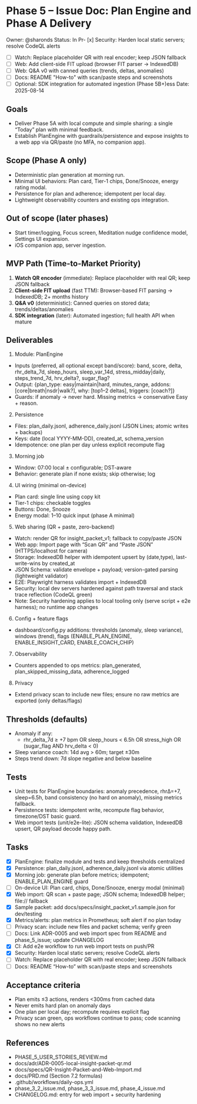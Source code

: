 # Phase 5 – Issue Doc: Plan Engine and Phase A Delivery

Owner: @sharonds
Status: In Pr- [x] Security: Harden local static servers; resolve CodeQL alerts
- [ ] Watch: Replace placeholder QR with real encoder; keep JSON fallback
- [ ] Web: Add client-side FIT upload (browser FIT parser → IndexedDB)
- [ ] Web: Q&A v0 with canned queries (trends, deltas, anomalies)
- [ ] Docs: README "How-to" with scan/paste steps and screenshots
- [ ] Optional: SDK integration for automated ingestion (Phase 5B+)ess
Date: 2025-08-14

## Goals
- Deliver Phase 5A with local compute and simple sharing: a single “Today” plan with minimal feedback.
- Establish PlanEngine with guardrails/persistence and expose insights to a web app via QR/paste (no MFA, no companion app).

## Scope (Phase A only)
- Deterministic plan generation at morning run.
- Minimal UI behaviors: Plan card, Tier-1 chips, Done/Snooze, energy rating modal.
- Persistence for plan and adherence; idempotent per local day.
- Lightweight observability counters and existing ops integration.

## Out of scope (later phases)
- Start timer/logging, Focus screen, Meditation nudge confidence model, Settings UI expansion.
- iOS companion app, server ingestion.

## MVP Path (Time-to-Market Priority)
1. **Watch QR encoder** (immediate): Replace placeholder with real QR; keep JSON fallback
2. **Client-side FIT upload** (fast TTM): Browser-based FIT parsing → IndexedDB; 2+ months history
3. **Q&A v0** (deterministic): Canned queries on stored data; trends/deltas/anomalies
4. **SDK integration** (later): Automated ingestion; full health API when mature

## Deliverables
1) Module: PlanEngine
- Inputs (preferred, all optional except band/score): band, score, delta, rhr_delta_7d, sleep_hours, sleep_var_14d, stress_midday|daily, steps_trend_7d, hrv_delta?, sugar_flag?
- Output: {plan_type: easy|maintain|hard, minutes_range, addons: [core|breath|nsdr|walk?], why: [top1–2 deltas], triggers: [coach?]}
- Guards: if anomaly → never hard. Missing metrics → conservative Easy + reason.

2) Persistence
- Files: plan_daily.jsonl, adherence_daily.jsonl (JSON Lines; atomic writes + backups)
- Keys: date (local YYYY-MM-DD), created_at, schema_version
- Idempotence: one plan per day unless explicit recompute flag

3) Morning job
- Window: 07:00 local ± configurable; DST-aware
- Behavior: generate plan if none exists; skip otherwise; log

4) UI wiring (minimal on-device)
- Plan card: single line using copy kit
- Tier-1 chips: checkable toggles
- Buttons: Done, Snooze
- Energy modal: 1–10 quick input (phase A minimal)

5) Web sharing (QR + paste, zero-backend)
- Watch: render QR for insight_packet_v1; fallback to copy/paste JSON
- Web app: Import page with “Scan QR” and “Paste JSON” (HTTPS/localhost for camera)
- Storage: IndexedDB helper with idempotent upsert by (date,type), last-write-wins by created_at
- JSON Schema: validate envelope + payload; version-gated parsing (lightweight validator)
- E2E: Playwright harness validates import + IndexedDB
 - Security: local dev servers hardened against path traversal and stack trace reflection (CodeQL green)
 - Note: Security hardening applies to local tooling only (serve script + e2e harness); no runtime app changes

6) Config + feature flags
- dashboard/config.py additions: thresholds (anomaly, sleep variance), windows (trend), flags (ENABLE_PLAN_ENGINE, ENABLE_INSIGHT_CARD, ENABLE_COACH_CHIP)

7) Observability
- Counters appended to ops metrics: plan_generated, plan_skipped_missing_data, adherence_logged

8) Privacy
- Extend privacy scan to include new files; ensure no raw metrics are exported (only deltas/flags)

## Thresholds (defaults)
- Anomaly if any:
  - rhr_delta_7d ≥ +7 bpm OR sleep_hours < 6.5h OR stress_high OR (sugar_flag AND hrv_delta < 0)
- Sleep variance coach: 14d avg > 60m; target ±30m
- Steps trend down: 7d slope negative and below baseline

## Tests
- Unit tests for PlanEngine boundaries: anomaly precedence, rhrΔ=+7, sleep=6.5h, band consistency (no hard on anomaly), missing metrics fallback.
- Persistence tests: idempotent write, recompute flag behavior, timezone/DST basic guard.
- Web import tests (unit/e2e-lite): JSON schema validation, IndexedDB upsert, QR payload decode happy path.

## Tasks
- [x] PlanEngine: finalize module and tests and keep thresholds centralized
- [x] Persistence: plan_daily.jsonl, adherence_daily.jsonl via atomic utilities
- [x] Morning job: generate plan before metrics; idempotent; ENABLE_PLAN_ENGINE guard
- [ ] On-device UI: Plan card, chips, Done/Snooze, energy modal (minimal)
- [x] Web import: QR scan + paste page; JSON schema; IndexedDB helper; file:// fallback
- [x] Sample packet: add docs/specs/insight_packet_v1.sample.json for dev/testing
- [x] Metrics/alerts: plan metrics in Prometheus; soft alert if no plan today
- [ ] Privacy scan: include new files and packet schema; verify green
- [ ] Docs: Link ADR-0005 and web import spec from README and phase_5_issue; update CHANGELOG
- [x] CI: Add e2e workflow to run web import tests on push/PR
- [x] Security: Harden local static servers; resolve CodeQL alerts
- [ ] Watch: Replace placeholder QR with real encoder; keep JSON fallback
- [ ] Docs: README “How-to” with scan/paste steps and screenshots

## Acceptance criteria
- Plan emits ≤3 actions, renders <300ms from cached data
- Never emits hard plan on anomaly days
- One plan per local day; recompute requires explicit flag
- Privacy scan green, ops workflows continue to pass; code scanning shows no new alerts

## References
- PHASE_5_USER_STORIES_REVIEW.md
- docs/adr/ADR-0005-local-insight-packet-qr.md
- docs/specs/QR-Insight-Packet-and-Web-Import.md
- docs/PRD.md (Section 7.2 formulas)
- .github/workflows/daily-ops.yml
- phase_3_2_issue.md, phase_3_3_issue.md, phase_4_issue.md
 - CHANGELOG.md: entry for web import + security hardening
